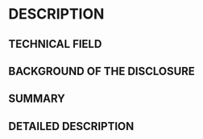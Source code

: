 # DESCRIPTION

## TECHNICAL FIELD

## BACKGROUND OF THE DISCLOSURE

## SUMMARY

## DETAILED DESCRIPTION

